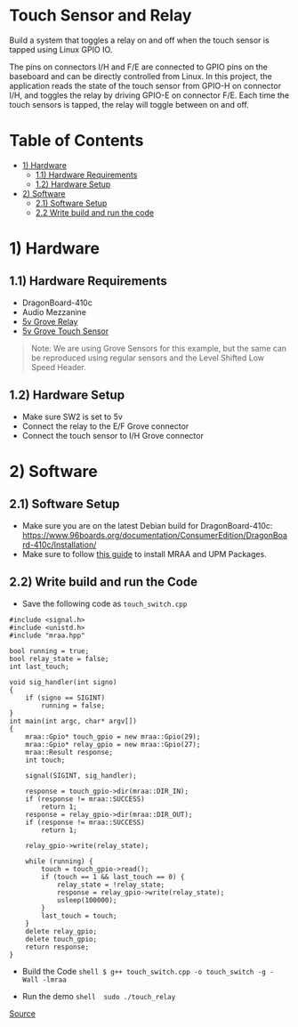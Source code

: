 # Touch Sensor and Relay
Build a system that toggles a relay on and off when the touch sensor is tapped using Linux GPIO IO.

The pins on connectors I/H and F/E are connected to GPIO pins on the baseboard and can be directly controlled from Linux. In this project, the application reads the state of the touch sensor from GPIO-H on connector I/H, and toggles the relay by driving GPIO-E on connector F/E. Each time the touch sensors is tapped, the relay will toggle between on and off.

# Table of Contents
- [1) Hardware](#1-hardware)
  - [1.1) Hardware Requirements](#11-hardware-requirements)
  - [1.2) Hardware Setup](#12-hardware-setup)
- [2) Software](#2-software)
  - [2.1) Software Setup](#21-software-setup)
  - [2.2 Write build and run the code](#22-write-build-and-run-the-code)

# 1) Hardware

## 1.1) Hardware Requirements
- DragonBoard-410c
- Audio Mezzanine
- [5v Grove Relay](http://wiki.seeed.cc/Grove-Relay/)
- [5v Grove Touch Sensor](http://wiki.seeed.cc/Grove-Touch_Sensor/)

> Note: We are using Grove Sensors for this example, but the same can be reproduced using regular sensors and the Level Shifted Low Speed Header.

## 1.2) Hardware Setup
- Make sure SW2 is set to 5v
- Connect the relay to the E/F Grove connector
- Connect the touch sensor to I/H Grove connector

# 2) Software

## 2.1) Software Setup
- Make sure you are on the latest Debian build for DragonBoard-410c: https://www.96boards.org/documentation/ConsumerEdition/DragonBoard-410c/Installation/
- Make sure to follow [this guide](https://www.96boards.org/blog/install-96boardgpio-libsoc-libmraa-new-image/) to install MRAA and UPM Packages.

## 2.2) Write build and run the Code
- Save the following code as ```touch_switch.cpp```

```shell
#include <signal.h>
#include <unistd.h>
#include "mraa.hpp"

bool running = true;
bool relay_state = false;
int last_touch;

void sig_handler(int signo)
{
    if (signo == SIGINT)
        running = false;
}
int main(int argc, char* argv[])
{
    mraa::Gpio* touch_gpio = new mraa::Gpio(29);
    mraa::Gpio* relay_gpio = new mraa::Gpio(27);
    mraa::Result response;
    int touch;

    signal(SIGINT, sig_handler);

    response = touch_gpio->dir(mraa::DIR_IN);
    if (response != mraa::SUCCESS)
        return 1;
    response = relay_gpio->dir(mraa::DIR_OUT);
    if (response != mraa::SUCCESS)
        return 1;

    relay_gpio->write(relay_state);

    while (running) {
        touch = touch_gpio->read();
        if (touch == 1 && last_touch == 0) {
            relay_state = !relay_state;
            response = relay_gpio->write(relay_state);
            usleep(100000);
        }
        last_touch = touch;
    }
    delete relay_gpio;
    delete touch_gpio;
    return response;
}
```
- Build the Code
```shell $ g++ touch_switch.cpp -o touch_switch -g -Wall -lmraa```

- Run the demo
```shell  sudo ./touch_relay```


[Source](https://github.com/96boards/documentation/blob/master/mezzanine/sensors-mezzanine/README.md#example-project---touch-sensor-and-relay)
